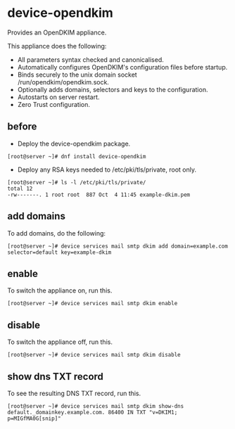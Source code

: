 # device-opendkim
Provides an OpenDKIM appliance.

This appliance does the following:

- All parameters syntax checked and canonicalised.
- Automatically configures OpenDKIM's configuration files before startup.
- Binds securely to the unix domain socket /run/opendkim/opendkim.sock.
- Optionally adds domains, selectors and keys to the configuration.
- Autostarts on server restart.
- Zero Trust configuration.

## before

- Deploy the device-opendkim package.

```
[root@server ~]# dnf install device-opendkim
```

- Deploy any RSA keys needed to /etc/pki/tls/private, root only.

```
[root@server ~]# ls -l /etc/pki/tls/private/
total 12
-rw-------. 1 root root  887 Oct  4 11:45 example-dkim.pem
```

## add domains

To add domains, do the following:

```
[root@server ~]# device services mail smtp dkim add domain=example.com selector=default key=example-dkim
```

## enable

To switch the appliance on, run this.

```
[root@server ~]# device services mail smtp dkim enable 
```

## disable

To switch the appliance off, run this.

```
[root@server ~]# device services mail smtp dkim disable  
```

## show dns TXT record

To see the resulting DNS TXT record, run this.

```
[root@server ~]# device services mail smtp dkim show-dns 
default._domainkey.example.com. 86400 IN TXT "v=DKIM1; p=MIGfMA0G[snip]"
```

